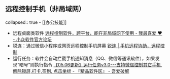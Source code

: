 ## 远程控制手机（非局域网）
collapsed:: true
	- [[办公技能]]
- 远程桌面类软件 [远程控制软件，跨平台，能在非局域网下使用 - 我最喜爱 ❤️ - 小众软件官方论坛](https://meta.appinn.net/t/topic/40576/10)
- 锐连：通过微信小程序或网页远程控制手机屏幕 [锐连 | 手机远程协助，远程控制](https://remobax.top/)
- 运行任务：软件会自动拦截手机通知消息（QQ、微信等通讯软件），如果发现“暗号”则执行指令 [【05.06更新】运行任务v3.0---支持微信控制其它手机,解除锁屏,打卡,签到, 点击坐标 - 『精品软件区』 - 吾爱破解 ](https://www.52pojie.cn/thread-1757162-1-1.html)